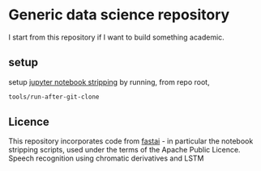 # Generic data science repository

I start from this repository if I want to build something academic.

## setup

setup
[jupyter notebook stripping](https://docs.fast.ai/dev/develop.html#after-git-clone-1-a-mandatory-notebook-strip-out)
by running, from repo root,

```bash
tools/run-after-git-clone
```

## Licence

This repository incorporates code from [fastai](https://github.com/fastai/fastai) -
in particular the notebook stripping scripts, used under the terms of the Apache Public Licence.
Speech recognition using chromatic derivatives and LSTM
